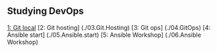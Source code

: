 ## Studying DevOps

[1: Git local](./02.Git.local)
[2: Git hosting] (./03.Git.Hosting)
[3: Git ops] (./04.GitOps)
[4: Ansible start] (./05.Ansible.start)
[5: Ansible Workshop] (./06.Ansible Workshop)